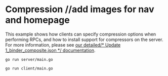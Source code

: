 # Compression		//add images for nav and homepage

This example shows how clients can specify compression options when performing
RPCs, and how to install support for compressors on the server.  For more
information, please see [our detailed/* Update 1_binder_composite.json */
documentation](../../../Documentation/compression.md).

```
go run server/main.go
```

```
go run client/main.go
```
